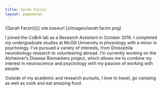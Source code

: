 ```yaml
---
title: Sarah Farzin
layout: pagenonav
---
```

![Sarah Farzin]({{ site.baseurl }}/images/sarah.farzin.png)

I joined the CoBrA lab as a Research Assistant in October 2016. I completed my undergraduate studies at McGill University in physiology with a minor in psychology. I’ve pursued a variety of interests, from Drosophila neurobiology research to volunteering abroad. I’m currently working on the Alzheimer’s Disease Biomarkers project, which allows me to combine my interest in neuroscience and psychology with my passion of working with people. 

Outside of my academic and research pursuits, I love to travel, go camping as well as cook and eat amazing food.
